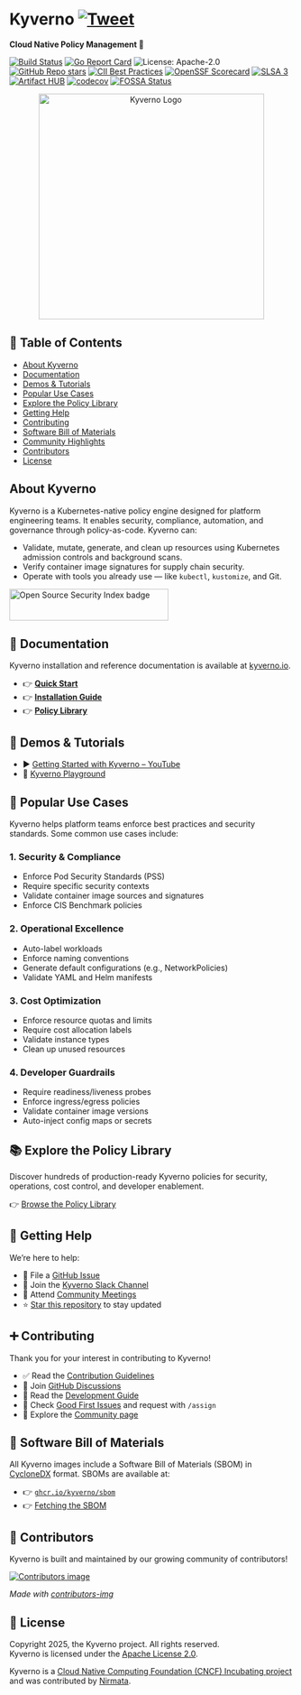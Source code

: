 <!--
Copyright 2025 The Kyverno Authors

Licensed under the Apache License, Version 2.0 (the "License");
you may not use this file except in compliance with the License.
You may obtain a copy of the License at

    http://www.apache.org/licenses/LICENSE-2.0

Unless required by applicable law or agreed to in writing, software
distributed under the License is distributed on an "AS IS" BASIS,
WITHOUT WARRANTIES OR CONDITIONS OF ANY KIND, either express or implied.
See the License for the specific language governing permissions and
limitations under the License.
TEST123
-->

# Kyverno [![Tweet](https://img.shields.io/twitter/url/http/shields.io.svg?style=social)](https://twitter.com/intent/tweet?text=Cloud%20Native%20Policy%20Management.%20No%20new%20language%20required%1&url=https://github.com/kyverno/kyverno/&hashtags=kubernetes,devops)

**Cloud Native Policy Management 🎉**

[![Build Status](https://github.com/kyverno/kyverno/actions/workflows/test.yml/badge.svg)](https://github.com/kyverno/kyverno/actions)
[![Go Report Card](https://goreportcard.com/badge/github.com/kyverno/kyverno)](https://goreportcard.com/report/github.com/kyverno/kyverno)
![License: Apache-2.0](https://img.shields.io/github/license/kyverno/kyverno?color=blue)
[![GitHub Repo stars](https://img.shields.io/github/stars/kyverno/kyverno)](https://github.com/kyverno/kyverno/stargazers)
[![CII Best Practices](https://bestpractices.coreinfrastructure.org/projects/5327/badge)](https://bestpractices.coreinfrastructure.org/projects/5327)
[![OpenSSF Scorecard](https://api.securityscorecards.dev/projects/github.com/kyverno/kyverno/badge)](https://securityscorecards.dev/viewer/?uri=github.com/kyverno/kyverno)
[![SLSA 3](https://slsa.dev/images/gh-badge-level3.svg)](https://slsa.dev)
[![Artifact HUB](https://img.shields.io/endpoint?url=https://artifacthub.io/badge/repository/kyverno)](https://artifacthub.io/packages/search?repo=kyverno)
[![codecov](https://codecov.io/gh/kyverno/kyverno/branch/main/graph/badge.svg)](https://app.codecov.io/gh/kyverno/kyverno/branch/main)
[![FOSSA Status](https://app.fossa.com/api/projects/git%2Bgithub.com%2Fkyverno%2Fkyverno.svg?type=shield)](https://app.fossa.com/projects/git%2Bgithub.com%2Fkyverno%2Fkyverno?ref=badge_shield)

<p align="center"><a href="https://kyverno.io" rel="kyverno.io"><img src="img/Kyverno_Horizontal.png" alt="Kyverno Logo" width="400"></a></p>

## 📑 Table of Contents

- [About Kyverno](#about-kyverno)
- [Documentation](#-documentation)
- [Demos & Tutorials](#-demos--tutorials)
- [Popular Use Cases](#-popular-use-cases)
- [Explore the Policy Library](#-explore-the-policy-library)
- [Getting Help](#-getting-help)
- [Contributing](#-contributing)
- [Software Bill of Materials](#software-bill-of-materials)
- [Community Highlights](#-community-highlights)
- [Contributors](#contributors)
- [License](#license)

## About Kyverno

Kyverno is a Kubernetes-native policy engine designed for platform engineering teams. It enables security, compliance, automation, and governance through policy-as-code. Kyverno can:

- Validate, mutate, generate, and clean up resources using Kubernetes admission controls and background scans.
- Verify container image signatures for supply chain security.
- Operate with tools you already use — like `kubectl`, `kustomize`, and Git.

<a href="https://opensourcesecurityindex.io/" target="_blank" rel="noopener">
  <img src="https://opensourcesecurityindex.io/badge.svg" alt="Open Source Security Index badge" width="282" height="56" />
</a>

## 📙 Documentation

Kyverno installation and reference documentation is available at [kyverno.io](https://kyverno.io).

- 👉 **[Quick Start](https://kyverno.io/docs/introduction/#quick-start)**
- 👉 **[Installation Guide](https://kyverno.io/docs/installation/)**
- 👉 **[Policy Library](https://kyverno.io/policies/)**

## 🎥 Demos & Tutorials

- ▶️ [Getting Started with Kyverno – YouTube](https://www.youtube.com/results?search_query=kyverno+tutorial)
- 🧪 [Kyverno Playground](https://playground.kyverno.io/)

## 🎯 Popular Use Cases

Kyverno helps platform teams enforce best practices and security standards. Some common use cases include:

### 1. **Security & Compliance**
- Enforce Pod Security Standards (PSS)
- Require specific security contexts
- Validate container image sources and signatures
- Enforce CIS Benchmark policies

### 2. **Operational Excellence**
- Auto-label workloads
- Enforce naming conventions
- Generate default configurations (e.g., NetworkPolicies)
- Validate YAML and Helm manifests

### 3. **Cost Optimization**
- Enforce resource quotas and limits
- Require cost allocation labels
- Validate instance types
- Clean up unused resources

### 4. **Developer Guardrails**
- Require readiness/liveness probes
- Enforce ingress/egress policies
- Validate container image versions
- Auto-inject config maps or secrets

## 📚 Explore the Policy Library

Discover hundreds of production-ready Kyverno policies for security, operations, cost control, and developer enablement.

👉 [Browse the Policy Library](https://kyverno.io/policies/)

## 🙋 Getting Help

We’re here to help:

- 🐞 File a [GitHub Issue](https://github.com/kyverno/kyverno/issues)
- 💬 Join the [Kyverno Slack Channel](https://slack.k8s.io/#kyverno)
- 📅 Attend [Community Meetings](https://kyverno.io/community/#community-meetings)
- ⭐️ [Star this repository](https://github.com/kyverno/kyverno/stargazers) to stay updated

## ➕ Contributing

Thank you for your interest in contributing to Kyverno!

- ✅ Read the [Contribution Guidelines](/CONTRIBUTING.md)
- 🧵 Join [GitHub Discussions](https://github.com/kyverno/kyverno/discussions)
- 📖 Read the [Development Guide](/DEVELOPMENT.md)
- 🏁 Check [Good First Issues](https://github.com/kyverno/kyverno/labels/good%20first%20issue) and request with `/assign`
- 🌱 Explore the [Community page](https://kyverno.io/community/)

## 🧾 Software Bill of Materials

All Kyverno images include a Software Bill of Materials (SBOM) in [CycloneDX](https://cyclonedx.org/) format. SBOMs are available at:

- 👉 [`ghcr.io/kyverno/sbom`](https://github.com/orgs/kyverno/packages?tab=packages&q=sbom)
- 👉 [Fetching the SBOM](https://kyverno.io/docs/security/#fetching-the-sbom-for-kyverno)

## 👥 Contributors

Kyverno is built and maintained by our growing community of contributors!

<a href="https://github.com/kyverno/kyverno/graphs/contributors">
  <img src="https://contrib.rocks/image?repo=kyverno/kyverno" alt="Contributors image" />
</a>

_Made with [contributors-img](https://contrib.rocks)_

## 📄 License

Copyright 2025, the Kyverno project. All rights reserved.  
Kyverno is licensed under the [Apache License 2.0](LICENSE).

Kyverno is a [Cloud Native Computing Foundation (CNCF) Incubating project](https://www.cncf.io/projects/) and was contributed by [Nirmata](https://nirmata.com/?utm_source=github&utm_medium=repository).
